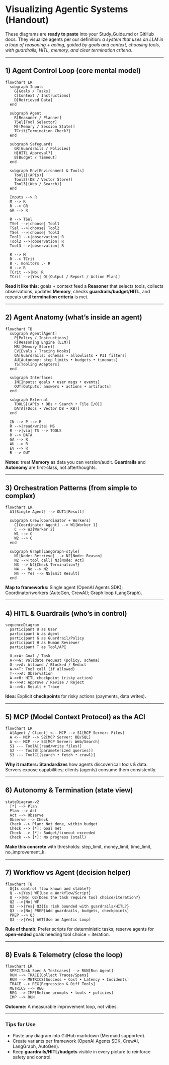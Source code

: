 # Visualizing Agentic Systems (Handout)

These diagrams are **ready to paste** into your Study_Guide.md or GitHub docs. They visualize agents per our definition: *a system that uses an LLM in a loop of reasoning + acting, guided by goals and context, choosing tools, with guardrails, HITL, memory, and clear termination criteria.*

---

## 1) Agent Control Loop (core mental model)

```mermaid
flowchart LR
  subgraph Inputs
    G[Goals / Tasks]
    C[Context / Instructions]
    D[Retrieved Data]
  end

  subgraph Agent
    R[Reasoner / Planner]
    TSel[Tool Selector]
    M[(Memory / Session State)]
    TCrit{Termination Check?}
  end

  subgraph Safeguards
    GR[Guardrails / Policies]
    H[HITL Approval?]
    B[Budget / Timeout]
  end

  subgraph Env[Environment & Tools]
    Tool1[(APIs)]
    Tool2[(DB / Vector Store)]
    Tool3[(Web / Search)]
  end

  Inputs --> R
  M --> R
  R --> GR
  GR --> R

  R --> TSel
  TSel -->|choose| Tool1
  TSel -->|choose| Tool2
  TSel -->|choose| Tool3
  Tool1 -->|observation| R
  Tool2 -->|observation| R
  Tool3 -->|observation| R

  R --> M
  R --> TCrit
  B -. monitors .- R
  H --> R
  TCrit -->|No| R
  TCrit -->|Yes| O[(Output / Report / Action Plan)]
```

**Read it like this:** goals + context feed a **Reasoner** that selects tools, collects observations, updates **Memory**, checks **guardrails/budget/HITL**, and repeats until **termination criteria** is met.

---

## 2) Agent Anatomy (what’s inside an agent)

```mermaid
flowchart TB
  subgraph Agent[Agent]
    P[Policy / Instructions]
    R[Reasoning Engine (LLM)]
    MS[(Memory Store)]
    EV[Evals / Tracing Hooks]
    GA[Guardrails: schemas • allowlists • PII filters]
    AU[Autonomy: step limits • budgets • timeouts]
    TS[Tooling Adapters]
  end

  subgraph Interfaces
    IN[Inputs: goals • user msgs • events]
    OUT[Outputs: answers • actions • artifacts]
  end

  subgraph External
    TOOLS[(APIs • DBs • Search • File I/O)]
    DATA[(Docs • Vector DB • KB)]
  end

  IN --> P --> R
  R -->|read/write| MS
  R -->|via| TS --> TOOLS
  R --> DATA
  GA --> R
  AU --> R
  EV --> R
  R --> OUT
```

**Notes:** treat **Memory** as data you can version/audit. **Guardrails** and **Autonomy** are first‑class, not afterthoughts.

---

## 3) Orchestration Patterns (from simple to complex)

```mermaid
flowchart LR
  A1[Single Agent] --> OUT1[Result]

  subgraph Crew[Coordinator + Workers]
    C[Coordinator Agent] --> W1[Worker 1]
    C --> W2[Worker 2]
    W1 --> C
    W2 --> C
  end

  subgraph Graph[LangGraph-style]
    N1[Node: Retrieve] --> N2[Node: Reason]
    N2 -->|tool call| N3[Node: Act]
    N3 --> N4{Check Termination?}
    N4 -- No --> N2
    N4 -- Yes --> N5[Emit Result]
  end
```

**Map to frameworks:** Single agent (OpenAI Agents SDK); Coordinator/workers (AutoGen, CrewAI); Graph loop (LangGraph).

---

## 4) HITL & Guardrails (who’s in control)

```mermaid
sequenceDiagram
  participant U as User
  participant A as Agent
  participant G as Guardrail/Policy
  participant H as Human Reviewer
  participant T as Tool/API

  U->>A: Goal / Task
  A->>G: Validate request (policy, schema)
  G-->>A: Allowed / Blocked / Redact
  A->>T: Tool call (if allowed)
  T-->>A: Observation
  A->>H: HITL checkpoint (risky action)
  H-->>A: Approve / Revise / Reject
  A-->>U: Result + Trace
```

**Idea:** Explicit **checkpoints** for risky actions (payments, data writes).

---

## 5) MCP (Model Context Protocol) as the ACI

```mermaid
flowchart LR
  A[Agent / Client] <-- MCP --> S1[MCP Server: Files]
  A <-- MCP --> S2[MCP Server: DB/SQL]
  A <-- MCP --> S3[MCP Server: Web/Search]
  S1 --- ToolA[(read/write files)]
  S2 --- ToolB[(parameterized queries)]
  S3 --- ToolC[(search • fetch • crawl)]
```

**Why it matters:** **Standardizes** how agents discover/call tools & data. Servers expose capabilities; clients (agents) consume them consistently.

---

## 6) Autonomy & Termination (state view)

```mermaid
stateDiagram-v2
  [*] --> Plan
  Plan --> Act
  Act --> Observe
  Observe --> Check
  Check --> Plan: Not done, within budget
  Check --> [*]: Goal met
  Check --> [*]: Budget/timeout exceeded
  Check --> [*]: No progress (stall)
```

**Make this concrete** with thresholds: step_limit, money_limit, time_limit, no_improvement_k.

---

## 7) Workflow vs Agent (decision helper)

```mermaid
flowchart TB
  Q{Is control flow known and stable?}
  Q -->|Yes| WF[Use a Workflow/Script]
  Q -->|No| Q2{Does the task require tool choice/iteration?}
  Q2 -->|No| WF
  Q2 -->|Yes| Q3{Is risk bounded with guardrails/HITL?}
  Q3 -->|No| PREP[Add guardrails, budgets, checkpoints]
  PREP --> Q3
  Q3 -->|Yes| AGT[Use an Agentic Loop]
```

**Rule of thumb:** Prefer scripts for deterministic tasks; reserve agents for **open‑ended** goals needing tool choice + iteration.

---

## 8) Evals & Telemetry (close the loop)

```mermaid
flowchart LR
  SPEC[Task Spec & Testcases] --> RUN[Run Agent]
  RUN --> TRACE[Collect Traces/Spans]
  RUN --> METRICS[Success • Cost • Latency • Incidents]
  TRACE --> REG[Regression & Diff Tools]
  METRICS --> REG
  REG --> IMP[Refine prompts • tools • policies]
  IMP --> RUN
```

**Outcome:** A measurable improvement loop, not vibes.

---

### Tips for Use
- Paste any diagram into GitHub markdown (Mermaid supported).  
- Create variants per framework (OpenAI Agents SDK, CrewAI, LangGraph, AutoGen).  
- Keep **guardrails/HITL/budgets** visible in every picture to reinforce safety and control.
